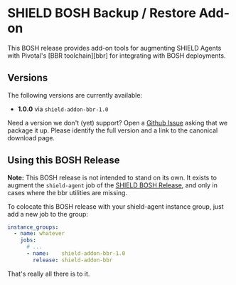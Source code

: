 # SHIELD BOSH Backup / Restore Add-on

This BOSH release provides add-on tools for augmenting SHIELD
Agents with Pivotal's [BBR toolchain][bbr] for integrating with
BOSH deployments.

## Versions

The following versions are currently available:

 - **1.0.0** via `shield-addon-bbr-1.0`

Need a version we don't (yet) support?  Open a [Github Issue][bug]
asking that we package it up.  Please identify the full version
and a link to the canonical download page.

## Using this BOSH Release

**Note:** This BOSH release is not intended to stand on its own.
It exists to augment the `shield-agent` job of the [SHIELD BOSH
Release][1], and only in cases where the bbr utilities are
missing.

To colocate this BOSH release with your shield-agent instance
group, just add a new job to the group:

```yaml
instance_groups:
  - name: whatever
    jobs:
      # ...
      - name:    shield-addon-bbr-1.0
        release: shield-addon-bbr
```

That's really all there is to it.

[bug]: https://github.com/shieldproject/shield-addon-bbr-boshrelease/issues
[1]:   https://github.com/starkandwayne/shield-boshrelease
